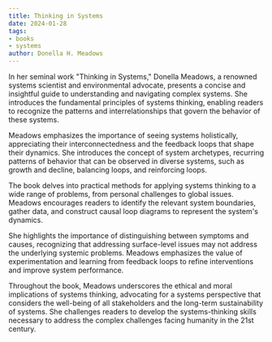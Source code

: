 ```yaml
---
title: Thinking in Systems
date: 2024-01-28
tags:
- books
- systems
author: Donella H. Meadows
---
```


In her seminal work "Thinking in Systems," Donella Meadows, a renowned systems scientist and environmental advocate, presents a concise and insightful guide to understanding and navigating complex systems. She introduces the fundamental principles of systems thinking, enabling readers to recognize the patterns and interrelationships that govern the behavior of these systems.

Meadows emphasizes the importance of seeing systems holistically, appreciating their interconnectedness and the feedback loops that shape their dynamics. She introduces the concept of system archetypes, recurring patterns of behavior that can be observed in diverse systems, such as growth and decline, balancing loops, and reinforcing loops.

The book delves into practical methods for applying systems thinking to a wide range of problems, from personal challenges to global issues. Meadows encourages readers to identify the relevant system boundaries, gather data, and construct causal loop diagrams to represent the system's dynamics.

She highlights the importance of distinguishing between symptoms and causes, recognizing that addressing surface-level issues may not address the underlying systemic problems. Meadows emphasizes the value of experimentation and learning from feedback loops to refine interventions and improve system performance.

Throughout the book, Meadows underscores the ethical and moral implications of systems thinking, advocating for a systems perspective that considers the well-being of all stakeholders and the long-term sustainability of systems. She challenges readers to develop the systems-thinking skills necessary to address the complex challenges facing humanity in the 21st century.